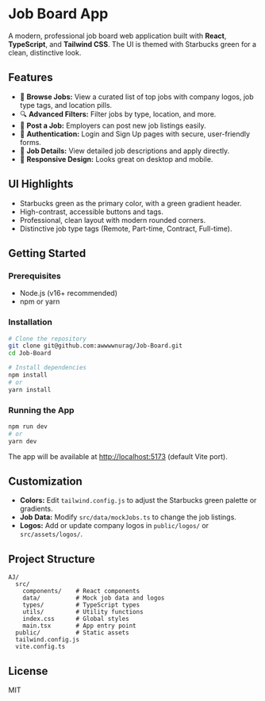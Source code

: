 # Job Board App

A modern, professional job board web application built with **React**, **TypeScript**, and **Tailwind CSS**. The UI is themed with Starbucks green for a clean, distinctive look.

## Features

- 🏢 **Browse Jobs:** View a curated list of top jobs with company logos, job type tags, and location pills.
- 🔍 **Advanced Filters:** Filter jobs by type, location, and more.
- 📝 **Post a Job:** Employers can post new job listings easily.
- 👤 **Authentication:** Login and Sign Up pages with secure, user-friendly forms.
- 📄 **Job Details:** View detailed job descriptions and apply directly.
- 📱 **Responsive Design:** Looks great on desktop and mobile.

## UI Highlights

- Starbucks green as the primary color, with a green gradient header.
- High-contrast, accessible buttons and tags.
- Professional, clean layout with modern rounded corners.
- Distinctive job type tags (Remote, Part-time, Contract, Full-time).

## Getting Started

### Prerequisites
- Node.js (v16+ recommended)
- npm or yarn

### Installation

```bash
# Clone the repository
git clone git@github.com:awwwwnurag/Job-Board.git
cd Job-Board

# Install dependencies
npm install
# or
yarn install
```

### Running the App

```bash
npm run dev
# or
yarn dev
```

The app will be available at [http://localhost:5173](http://localhost:5173) (default Vite port).

## Customization

- **Colors:** Edit `tailwind.config.js` to adjust the Starbucks green palette or gradients.
- **Job Data:** Modify `src/data/mockJobs.ts` to change the job listings.
- **Logos:** Add or update company logos in `public/logos/` or `src/assets/logos/`.

## Project Structure

```
AJ/
  src/
    components/    # React components
    data/          # Mock job data and logos
    types/         # TypeScript types
    utils/         # Utility functions
    index.css      # Global styles
    main.tsx       # App entry point
  public/          # Static assets
  tailwind.config.js
  vite.config.ts
```

## License

MIT 